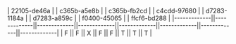 | 22105-de46a | | c365b-a5e8b | | c365b-fb2cd | | c4cdd-97680 | | d7283-1184a | | d7283-a859c | | f0400-45065 | | ffcf6-bd288 | 
|-------------||-------------||-------------||-------------||-------------||-------------||-------------||-------------|
|      F      ||      F      ||      X      ||      F      ||      F      ||      T      ||      T      ||      T      |